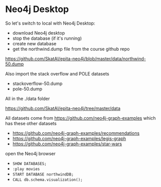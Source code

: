 # Neo4j Desktop

So let's switch to local with Neo4j Desktop:

- download Neo4j desktop
- stop the database (if it's running)
- create new database
- get the northwind.dump file from the course github repo

https://github.com/SkatAI/epita-neo4j/blob/master/data/northwind-50.dump

Also import the stack overflow and POLE datasets

- stackoverflow-50.dump
- pole-50.dump

All in the ./data folder

https://github.com/SkatAI/epita-neo4j/tree/master/data


All datasets come from <https://github.com/neo4j-graph-examples> which has these other datasets

- https://github.com/neo4j-graph-examples/recommendations
- https://github.com/neo4j-graph-examples/legis-graph
- https://github.com/neo4j-graph-examples/star-wars


open the Neo4j browser

- `SHOW DATABASES;`
- `:play movies`
- `START DATABASE northwindDB;`
- `CALL db.schema.visualization();`